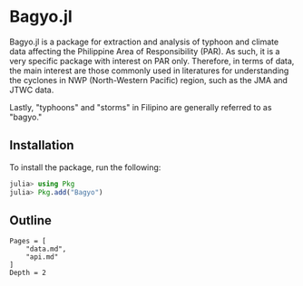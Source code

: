 # Bagyo.jl

Bagyo.jl is a package for extraction and analysis of typhoon and climate data affecting the Philippine Area of Responsibility (PAR). As such, it is a very specific package with interest on PAR only. Therefore, in terms of data, the main interest are those commonly used in literatures for understanding the cyclones in NWP (North-Western Pacific) region, such as the JMA and JTWC data.

Lastly, "typhoons" and "storms" in Filipino are generally referred to as "bagyo."

## Installation
To install the package, run the following:
```julia
julia> using Pkg
julia> Pkg.add("Bagyo")
```
## Outline
```@contents
Pages = [
    "data.md",
    "api.md"
]
Depth = 2
```

